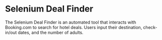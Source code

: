 # Selenium Deal Finder
The Selenium Deal Finder is an automated tool that interacts with Booking.com to search for hotel deals. Users input their destination, check-in/out dates, and the number of adults.
